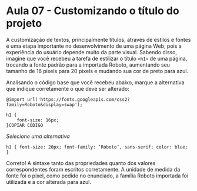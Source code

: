 # Aula 07 - Customizando o título do projeto

A customização de textos, principalmente títulos, através de estilos e fontes é uma etapa importante no desenvolvimento de uma página Web, pois a experiência do usuário depende muito da parte visual. Sabendo disso, imagine que você recebeu a tarefa de estilizar o título `<h1>` de uma página, trocando a fonte padrão para a importada Roboto, aumentando seu tamanho de 16 pixels para 20 pixels e mudando sua cor de preto para azul.

Analisando o código base que você recebeu abaixo, marque a alternativa que indique corretamente o que deve ser alterado:

```
@import url('https://fonts.googleapis.com/css2?family=Roboto&display=swap');

h1 {
    font-size: 16px;
}COPIAR CÓDIGO
```

*Selecione uma alternativa*

`h1 {
font-size: 20px;
font-family: ‘Roboto’, sans-serif;
color: blue; 
}`

Correto! A sintaxe tanto das propriedades quanto dos valores correspondentes foram escritos corretamente. A unidade de medida da fonte foi o pixel, como pedido no enunciado, a família Roboto importada foi utilizada e a cor alterada para azul.